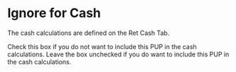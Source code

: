 # Ignore for Cash

The cash calculations are defined on the Ret Cash Tab.

Check this box if you do not want to include this PUP in the cash
calculations. Leave the box unchecked if you do want to include this PUP
in the cash calculations.
